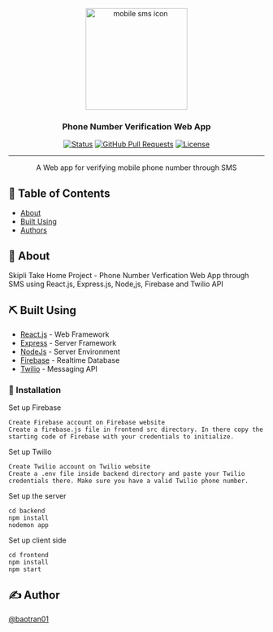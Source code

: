 <p align="center">
  <a href="https://www.freeiconspng.com/img/5465" title="Image from freeiconspng.com"><img src="https://www.freeiconspng.com/uploads/mobile-sms-icon-5.png" width="200" alt="mobile sms icon" /></a>
</p>

<h3 align="center">Phone Number Verification Web App</h3>

<div align="center">

  [![Status](https://img.shields.io/badge/status-active-success.svg)]() 
  [![GitHub Pull Requests](https://img.shields.io/github/issues-pr/kylelobo/The-Documentation-Compendium.svg)](https://github.com/kylelobo/The-Documentation-Compendium/pulls)
  [![License](https://img.shields.io/badge/license-MIT-blue.svg)](/LICENSE)

</div>

---

<p align="center"> A Web app for verifying mobile phone number through SMS
    <br> 
</p>


## 📝 Table of Contents
- [About](#about)
- [Built Using](#built_using)
- [Authors](#authors)

## 🧐 About <a name = "about"></a>
Skipli Take Home Project - Phone Number Verfication Web App through SMS using React.js, Express.js, Node,js, Firebase and Twilio API


## ⛏️ Built Using <a name = "built_using"></a>
- [React.js](https://reactjs.org/) - Web Framework
- [Express](https://expressjs.com/) - Server Framework
- [NodeJs](https://nodejs.org/en/) - Server Environment
- [Firebase](https://firebase.google.com/) - Realtime Database
- [Twilio](https://www.twilio.com/) - Messaging API

### 🔧 Installation
Set up Firebase
```
Create Firebase account on Firebase website
Create a firebase.js file in frontend src directory. In there copy the starting code of Firebase with your credentials to initialize.
```

Set up Twilio
```
Create Twilio account on Twilio website
Create a .env file inside backend directory and paste your Twilio credentials there. Make sure you have a valid Twilio phone number.
```

Set up the server

```
cd backend
npm install
nodemon app
```

Set up client side

```
cd frontend
npm install
npm start
```

## ✍️ Author <a name = "authors"></a>
[@baotran01](https://github.com/baotran01)
